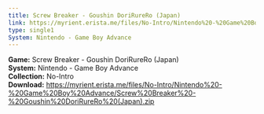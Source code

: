 ```yaml
---
title: Screw Breaker - Goushin DoriRureRo (Japan)
link: https://myrient.erista.me/files/No-Intro/Nintendo%20-%20Game%20Boy%20Advance/Screw%20Breaker%20-%20Goushin%20DoriRureRo%20(Japan).zip
type: single1
System: Nintendo - Game Boy Advance
---
```

<b>Game:</b> Screw Breaker - Goushin DoriRureRo (Japan)<br>
<b>System:</b> Nintendo - Game Boy Advance<br>
<b>Collection:</b> No-Intro<br>
<b>Download:</b> https://myrient.erista.me/files/No-Intro/Nintendo%20-%20Game%20Boy%20Advance/Screw%20Breaker%20-%20Goushin%20DoriRureRo%20(Japan).zip